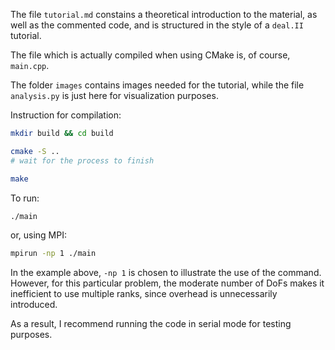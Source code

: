 The file `tutorial.md` constains a theoretical introduction to the material, as well as the commented code, and is structured in the style of a `deal.II` tutorial.

The file which is actually compiled when using CMake is, of course, `main.cpp`.

The folder `images` contains images needed for the tutorial, while the file `analysis.py` is just here for visualization purposes.

Instruction for compilation:
```bash
mkdir build && cd build

cmake -S ..
# wait for the process to finish

make
```

To run:
```bash
./main
```
or, using MPI:
```bash
mpirun -np 1 ./main
```
In the example above, `-np 1` is chosen to illustrate the use of the command.
However, for this particular problem, the moderate number of DoFs makes it inefficient to use multiple ranks, since overhead is unnecessarily introduced.

As a result, I recommend running the code in serial mode for testing purposes.
